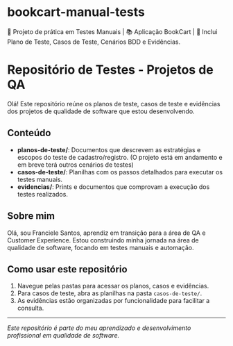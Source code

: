 # bookcart-manual-tests
📌 Projeto de prática em Testes Manuais | 📚 Aplicação BookCart | 🎯 Inclui Plano de Teste, Casos de Teste, Cenários BDD e Evidências.

# Repositório de Testes - Projetos de QA

Olá! Este repositório reúne os planos de teste, casos de teste e evidências dos projetos de qualidade de software que estou desenvolvendo.

## Conteúdo

- **planos-de-teste/**: Documentos que descrevem as estratégias e escopos do teste de cadastro/registro. (O projeto está em andamento e em breve terá outros cenários de testes)
- **casos-de-teste/**: Planilhas com os passos detalhados para executar os testes manuais.
- **evidencias/**: Prints e documentos que comprovam a execução dos testes realizados.

## Sobre mim

Olá, sou Franciele Santos, aprendiz em transição para a área de QA e Customer Experience. Estou construindo minha jornada na área de qualidade de software, focando em testes manuais e automação.

## Como usar este repositório

1. Navegue pelas pastas para acessar os planos, casos e evidências.
2. Para casos de teste, abra as planilhas na pasta `casos-de-teste/`.
3. As evidências estão organizadas por funcionalidade para facilitar a consulta.

---

*Este repositório é parte do meu aprendizado e desenvolvimento profissional em qualidade de software.*

